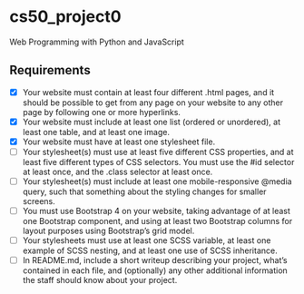 # cs50_project0

Web Programming with Python and JavaScript

## Requirements
 - [x] Your website must contain at least four different .html pages, and it should be possible to get from any page on your website to any other page by following one or more hyperlinks.
 - [x] Your website must include at least one list (ordered or unordered), at least one table, and at least one image.
 - [x] Your website must have at least one stylesheet file.
 - [ ] Your stylesheet(s) must use at least five different CSS properties, and at least five different types of CSS selectors. You must use the #id selector at least once, and the .class selector at least once.
 - [ ] Your stylesheet(s) must include at least one mobile-responsive @media query, such that something about the styling changes for smaller screens.
 - [ ] You must use Bootstrap 4 on your website, taking advantage of at least one Bootstrap component, and using at least two Bootstrap columns for layout purposes using Bootstrap’s grid model.
 - [ ] Your stylesheets must use at least one SCSS variable, at least one example of SCSS nesting, and at least one use of SCSS inheritance.
 - [ ] In README.md, include a short writeup describing your project, what’s contained in each file, and (optionally) any other additional information the staff should know about your project.
